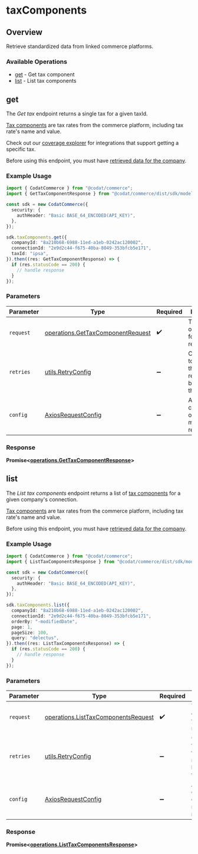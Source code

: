 # taxComponents

## Overview

Retrieve standardized data from linked commerce platforms.

### Available Operations

* [get](#get) - Get tax component
* [list](#list) - List tax components

## get

The *Get tax* endpoint returns a single tax for a given taxId.

[Tax components](https://docs.codat.io/commerce-api#/schemas/TaxComponent) are tax rates from the commerce platform, including tax rate's name and value.

Check out our [coverage explorer](https://knowledge.codat.io/supported-features/commerce?view=tab-by-data-type&dataType=commerce-taxComponents) for integrations that support getting a specific tax.

Before using this endpoint, you must have [retrieved data for the company](https://docs.codat.io/codat-api#/operations/refresh-company-data).


### Example Usage

```typescript
import { CodatCommerce } from "@codat/commerce";
import { GetTaxComponentResponse } from "@codat/commerce/dist/sdk/models/operations";

const sdk = new CodatCommerce({
  security: {
    authHeader: "Basic BASE_64_ENCODED(API_KEY)",
  },
});

sdk.taxComponents.get({
  companyId: "8a210b68-6988-11ed-a1eb-0242ac120002",
  connectionId: "2e9d2c44-f675-40ba-8049-353bfcb5e171",
  taxId: "ipsa",
}).then((res: GetTaxComponentResponse) => {
  if (res.statusCode == 200) {
    // handle response
  }
});
```

### Parameters

| Parameter                                                                              | Type                                                                                   | Required                                                                               | Description                                                                            |
| -------------------------------------------------------------------------------------- | -------------------------------------------------------------------------------------- | -------------------------------------------------------------------------------------- | -------------------------------------------------------------------------------------- |
| `request`                                                                              | [operations.GetTaxComponentRequest](../../models/operations/gettaxcomponentrequest.md) | :heavy_check_mark:                                                                     | The request object to use for the request.                                             |
| `retries`                                                                              | [utils.RetryConfig](../../models/utils/retryconfig.md)                                 | :heavy_minus_sign:                                                                     | Configuration to override the default retry behavior of the client.                    |
| `config`                                                                               | [AxiosRequestConfig](https://axios-http.com/docs/req_config)                           | :heavy_minus_sign:                                                                     | Available config options for making requests.                                          |


### Response

**Promise<[operations.GetTaxComponentResponse](../../models/operations/gettaxcomponentresponse.md)>**


## list

The *List tax components* endpoint returns a list of [tax components](https://docs.codat.io/commerce-api#/schemas/TaxComponent) for a given company's connection.

[Tax components](https://docs.codat.io/commerce-api#/schemas/TaxComponent) are tax rates from the commerce platform, including tax rate's name and value.

Before using this endpoint, you must have [retrieved data for the company](https://docs.codat.io/codat-api#/operations/refresh-company-data).
    

### Example Usage

```typescript
import { CodatCommerce } from "@codat/commerce";
import { ListTaxComponentsResponse } from "@codat/commerce/dist/sdk/models/operations";

const sdk = new CodatCommerce({
  security: {
    authHeader: "Basic BASE_64_ENCODED(API_KEY)",
  },
});

sdk.taxComponents.list({
  companyId: "8a210b68-6988-11ed-a1eb-0242ac120002",
  connectionId: "2e9d2c44-f675-40ba-8049-353bfcb5e171",
  orderBy: "-modifiedDate",
  page: 1,
  pageSize: 100,
  query: "delectus",
}).then((res: ListTaxComponentsResponse) => {
  if (res.statusCode == 200) {
    // handle response
  }
});
```

### Parameters

| Parameter                                                                                  | Type                                                                                       | Required                                                                                   | Description                                                                                |
| ------------------------------------------------------------------------------------------ | ------------------------------------------------------------------------------------------ | ------------------------------------------------------------------------------------------ | ------------------------------------------------------------------------------------------ |
| `request`                                                                                  | [operations.ListTaxComponentsRequest](../../models/operations/listtaxcomponentsrequest.md) | :heavy_check_mark:                                                                         | The request object to use for the request.                                                 |
| `retries`                                                                                  | [utils.RetryConfig](../../models/utils/retryconfig.md)                                     | :heavy_minus_sign:                                                                         | Configuration to override the default retry behavior of the client.                        |
| `config`                                                                                   | [AxiosRequestConfig](https://axios-http.com/docs/req_config)                               | :heavy_minus_sign:                                                                         | Available config options for making requests.                                              |


### Response

**Promise<[operations.ListTaxComponentsResponse](../../models/operations/listtaxcomponentsresponse.md)>**

